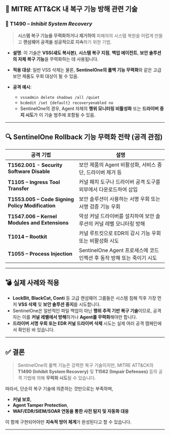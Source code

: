 ## 🎯 MITRE ATT\&CK 내 **복구 기능 방해** 관련 기술

### 🧨 T1490 – *Inhibit System Recovery*

> **시스템 복구 기능을 무력화하거나 제거하여** 피해자의 시스템 복원을 어렵게 만들고 **랜섬웨어 공격을 성공적으로 지속**하기 위한 기법.

* **설명**: 이 기술은 **VSS(섀도 복사본)**, **시스템 복구 지점**, **백업 에이전트**, **보안 솔루션의 자체 복구 기능**을 무력화하는 데 사용됩니다.
* **적용 대상**: 일반 VSS 삭제는 물론, **SentinelOne의 롤백 기능 무력화**와 같은 고급 보안 제품도 우회 대상이 될 수 있음.
* **공격 예시**:

  * `vssadmin delete shadows /all /quiet`
  * `bcdedit /set {default} recoveryenabled no`
  * SentinelOne의 경우, Agent 자체의 **행위 모니터링 비활성화** 또는 **드라이버 중지 시도**가 이 기술 범주에 포함될 수 있음.

---

## 🔍 SentinelOne Rollback 기능 무력화 전략 (공격 관점)

| 공격 기법                                            | 설명                                               |
| ------------------------------------------------ | ------------------------------------------------ |
| **T1562.001 - Security Software Disable**        | 보안 제품의 Agent 비활성화, 서비스 중단, 드라이버 제거 등             |
| **T1105 – Ingress Tool Transfer**                | 커널 패치 도구나 드라이버 공격 도구를 외부에서 다운로드하여 삽입             |
| **T1553.005 – Code Signing Policy Modification** | 보안 솔루션이 사용하는 서명 우회 또는 서명 검증 기능 우회                |
| **T1547.006 – Kernel Modules and Extensions**    | 악성 커널 드라이버를 설치하여 보안 솔루션의 커널 레벨 모니터링 방해           |
| **T1014 – Rootkit**                              | 커널 루트킷으로 EDR의 감시 기능 우회 또는 비활성화 시도                |
| **T1055 – Process Injection**                    | SentinelOne Agent 프로세스에 코드 인젝션 후 동작 방해 또는 죽이기 시도 |

---

## 💣 실제 사례와 적용

* **LockBit, BlackCat, Conti** 등 고급 랜섬웨어 그룹들은 시스템 침해 직후 가장 먼저 **VSS 삭제** 및 **보안 솔루션 중지**를 시도합니다.
* SentinelOne은 일반적인 파일 백업이 아닌 **행위 추적 기반 복구 기술**이므로, 공격자는 이를 **커널 레벨에서 방해**하거나 **Agent를 무력화**해야만 합니다.
* **드라이버 서명 우회 또는 EDR 커널 드라이버 삭제** 시도는 실제 여러 공격 캠페인에서 확인된 바 있습니다.

---

## ✅ 결론

> SentinelOne의 롤백 기능은 강력한 복구 기술이지만, MITRE ATT\&CK의 **T1490 (Inhibit System Recovery)** 및 **T1562 (Impair Defenses)** 등의 공격 기법에 의해 **무력화 시도**될 수 있습니다.

따라서, 단순히 복구 기술에 의존하는 것만으로는 부족하며,

* **커널 보호**,
* **Agent Tamper Protection**,
* **WAF/EDR/SIEM/SOAR 연동을 통한 사전 탐지 및 자동화 대응**

이 함께 구현되어야만 **지속적 방어 체계**가 완성된다고 할 수 있습니다.

---

